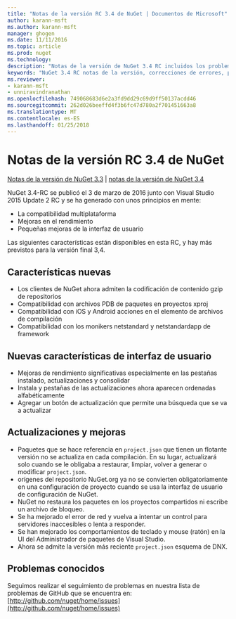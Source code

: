 ```yaml
---
title: "Notas de la versión RC 3.4 de NuGet | Documentos de Microsoft"
author: karann-msft
ms.author: karann-msft
manager: ghogen
ms.date: 11/11/2016
ms.topic: article
ms.prod: nuget
ms.technology: 
description: "Notas de la versión de NuGet 3.4 RC incluidos los problemas conocidos, correcciones de errores, las funciones agregadas y dcr."
keywords: "NuGet 3.4 RC notas de la versión, correcciones de errores, problemas, conocidos agregan características, DCR"
ms.reviewer:
- karann-msft
- unniravindranathan
ms.openlocfilehash: 749068683d6e2a3fd9dd29c69d9ff50137acdd46
ms.sourcegitcommit: 262d026beeffd4f3b6fc47d780a2f701451663a8
ms.translationtype: MT
ms.contentlocale: es-ES
ms.lasthandoff: 01/25/2018
---
```

# <a name="nuget-34-rc-release-notes"></a>Notas de la versión RC 3.4 de NuGet

[Notas de la versión de NuGet 3.3](../release-notes/nuget-3.3.md) | [notas de la versión de NuGet 3.4](../release-notes/nuget-3.4.md)

NuGet 3.4-RC se publicó el 3 de marzo de 2016 junto con Visual Studio 2015 Update 2 RC y se ha generado con unos principios en mente:

* La compatibilidad multiplataforma
* Mejoras en el rendimiento
* Pequeñas mejoras de la interfaz de usuario

Las siguientes características están disponibles en esta RC, y hay más previstos para la versión final 3,4.

## <a name="new-features"></a>Características nuevas

* Los clientes de NuGet ahora admiten la codificación de contenido gzip de repositorios
* Compatibilidad con archivos PDB de paquetes en proyectos xproj
* Compatibilidad con iOS y Android acciones en el elemento de archivos de compilación
* Compatibilidad con los monikers netstandard y netstandardapp de framework

## <a name="new-user-interface-features"></a>Nuevas características de interfaz de usuario

* Mejoras de rendimiento significativas especialmente en las pestañas instalado, actualizaciones y consolidar
* Instala y pestañas de las actualizaciones ahora aparecen ordenadas alfabéticamente
* Agregar un botón de actualización que permite una búsqueda que se va a actualizar

## <a name="updates-and-improvements"></a>Actualizaciones y mejoras

* Paquetes que se hace referencia en `project.json` que tienen un flotante versión no se actualiza en cada compilación. En su lugar, actualizará solo cuando se le obligaba a restaurar, limpiar, volver a generar o modificar `project.json`.
* orígenes del repositorio NuGet.org ya no se convierten obligatoriamente en una configuración de proyecto cuando se usa la interfaz de usuario de configuración de NuGet.
* NuGet no restaura los paquetes en los proyectos compartidos ni escribe un archivo de bloqueo.
* Se ha mejorado el error de red y vuelva a intentar un control para servidores inaccesibles o lenta a responder.
* Se han mejorado los comportamientos de teclado y mouse (ratón) en la UI del Administrador de paquetes de Visual Studio.
* Ahora se admite la versión más reciente `project.json` esquema de DNX.

## <a name="known-issues"></a>Problemas conocidos

Seguimos realizar el seguimiento de problemas en nuestra lista de problemas de GitHub que se encuentra en: [http://github.com/nuget/home/issues](http://github.com/nuget/home/issues)